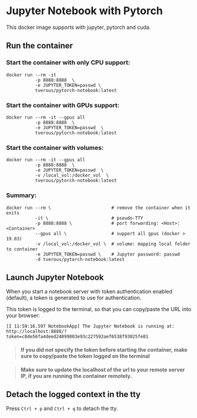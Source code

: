 # Jupyter Notebook with Pytorch

This docker image supports with jupyter, pytorch and cuda.

## Run the container

### Start the container with only CPU support:
```
docker run --rm -it 
           -p 8888:8888  \
           -e JUPYTER_TOKEN=passwd \
           tverous/pytorch-notebook:latest
```

### Start the container with GPUs support:
```
docker run --rm -it --gpus all 
           -p 8888:8888  \
           -e JUPYTER_TOKEN=passwd  \
           tverous/pytorch-notebook:latest
```

### Start the container with volumes:
```
docker run --rm -it --gpus all 
           -p 8888:8888  \
           -e JUPYTER_TOKEN=passwd  \
           -v /local_vol:/docker_vol  \
           tverous/pytorch-notebook:latest
```

### Summary:
```
docker run --rm \                       # remove the container when it exits
           -it \                        # pseudo-TTY
           -p 8888:8888 \               # port forwarding: <Host>:<Container>
           --gpus all \                 # support all gpus (docker > 19.03)
           -v /local_vol:/docker_vol \  # volume: mapping local folder to container
           -e JUPYTER_TOKEN=passwd \    # Jupyter password: passwd
           -d tverous/pytorch-notebook:latest
```

## Launch Jupyter Notebook

When you start a notebook server with token authentication enabled (default), a token is generated to use for authentication. 

This token is logged to the terminal, so that you can copy/paste the URL into your browser:
```
[I 11:59:16.597 NotebookApp] The Jupyter Notebook is running at:
http://localhost:8888/?token=c8de56fa4deed24899803e93c227592aef6538f93025fe01
```

> #### If you did not specify the token before starting the container, make sure to copy/paste the token logged on the terminal

> #### Make sure to update the localhost of the url to your remote server IP, if you are running the container remotely.

## Detach the logged context in the tty

Press `Ctrl + p` and `Ctrl + q` to detach the tty.
